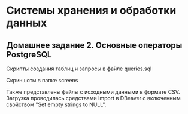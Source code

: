 # Системы хранения и обработки данных
## Домашнее задание 2. Основные операторы PostgreSQL

Скрипты создания таблиц и запросы в файле queries.sql

Скриншоты в папке screens

Также представлены файлы с исходными данными в формате CSV. Загрузка проводилась средствами Import в DBeaver с включенным свойством "Set empty strings to NULL".